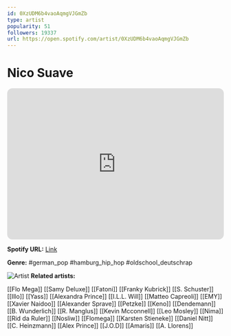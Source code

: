 ```yaml
---
id: 0XzUDM6b4vaoAqmgVJGmZb
type: artist
popularity: 51
followers: 19337
url: https://open.spotify.com/artist/0XzUDM6b4vaoAqmgVJGmZb
---
```

# Nico Suave

<iframe style="border-radius:12px" src="https://open.spotify.com/embed/artist/0XzUDM6b4vaoAqmgVJGmZb" width="100%" height="352" frameBorder="0" allowfullscreen="" allow="autoplay; clipboard-write; encrypted-media; fullscreen; picture-in-picture" loading="lazy"></iframe>

**Spotify URL:** [Link](https://open.spotify.com/artist/0XzUDM6b4vaoAqmgVJGmZb)

**Genre:**  #german_pop #hamburg_hip_hop #oldschool_deutschrap

![Artist](https://i.scdn.co/image/ab6761610000e5ebd79a9738707f2cc6c73e81e7)
**Related artists:**

[[Flo Mega]]
[[Samy Deluxe]]
[[Fatoni]]
[[Franky Kubrick]]
[[S. Schuster]]
[[Illo]]
[[Yass]]
[[Alexandra Prince]]
[[I.L.L. Will]]
[[Matteo Capreoli]]
[[EMY]]
[[Xavier Naidoo]]
[[Alexander Sprave]]
[[Petzke]]
[[Keno]]
[[Dendemann]]
[[B. Wunderlich]]
[[R. Manglus]]
[[Kevin Mcconnell]]
[[Leo Mosley]]
[[Nima]]
[[Rid da Ruler]]
[[Nosliw]]
[[Flomega]]
[[Karsten Stieneke]]
[[Daniel Nitt]]
[[C. Heinzmann]]
[[Alex Prince]]
[[J.O.D]]
[[Amaris]]
[[A. Llorens]]
